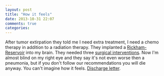 ```yaml
---
layout: post
title: "How it feels"
date: 2013-10-31 22:07
comments: true
categories: 
---
```

After tumor extirpation they told me I need extra treatment, I need a chemo
therapy in addition to a radiation therapy. They implanted a
[Rickham-Reservoir][rickham] into my brain. They needed three [surgical
interventions][surgical]. Now I'm almost blind on my right eye and they say
it's not even worse then a pneumonia, but if you don't follow our
recommendations you will die anyway. You can't imagine how it feels.
[Discharge letter][discharge].

[surgical]: /mirror/operationsbericht.pdf
[rickham]: http://en.wikipedia.org/wiki/Ommaya_reservoir
[discharge]: /mirror/arztbrief_chemo.pdf
